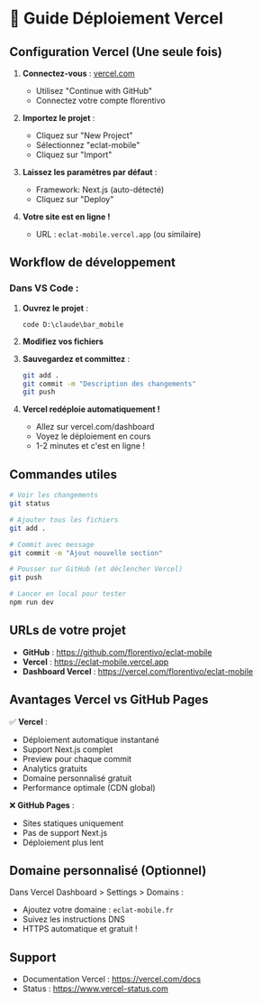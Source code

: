 # 🚀 Guide Déploiement Vercel

## Configuration Vercel (Une seule fois)

1. **Connectez-vous** : [vercel.com](https://vercel.com)
   - Utilisez "Continue with GitHub"
   - Connectez votre compte florentivo

2. **Importez le projet** :
   - Cliquez sur "New Project"
   - Sélectionnez "eclat-mobile"
   - Cliquez sur "Import"

3. **Laissez les paramètres par défaut** :
   - Framework: Next.js (auto-détecté)
   - Cliquez sur "Deploy"

4. **Votre site est en ligne !**
   - URL : `eclat-mobile.vercel.app` (ou similaire)

## Workflow de développement

### Dans VS Code :

1. **Ouvrez le projet** :
   ```
   code D:\claude\bar_mobile
   ```

2. **Modifiez vos fichiers**

3. **Sauvegardez et committez** :
   ```bash
   git add .
   git commit -m "Description des changements"
   git push
   ```

4. **Vercel redéploie automatiquement !**
   - Allez sur vercel.com/dashboard
   - Voyez le déploiement en cours
   - 1-2 minutes et c'est en ligne !

## Commandes utiles

```bash
# Voir les changements
git status

# Ajouter tous les fichiers
git add .

# Commit avec message
git commit -m "Ajout nouvelle section"

# Pousser sur GitHub (et déclencher Vercel)
git push

# Lancer en local pour tester
npm run dev
```

## URLs de votre projet

- **GitHub** : https://github.com/florentivo/eclat-mobile
- **Vercel** : https://eclat-mobile.vercel.app
- **Dashboard Vercel** : https://vercel.com/florentivo/eclat-mobile

## Avantages Vercel vs GitHub Pages

✅ **Vercel** :
- Déploiement automatique instantané
- Support Next.js complet
- Preview pour chaque commit
- Analytics gratuits
- Domaine personnalisé gratuit
- Performance optimale (CDN global)

❌ **GitHub Pages** :
- Sites statiques uniquement
- Pas de support Next.js
- Déploiement plus lent

## Domaine personnalisé (Optionnel)

Dans Vercel Dashboard > Settings > Domains :
- Ajoutez votre domaine : `eclat-mobile.fr`
- Suivez les instructions DNS
- HTTPS automatique et gratuit !

## Support

- Documentation Vercel : https://vercel.com/docs
- Status : https://www.vercel-status.com
